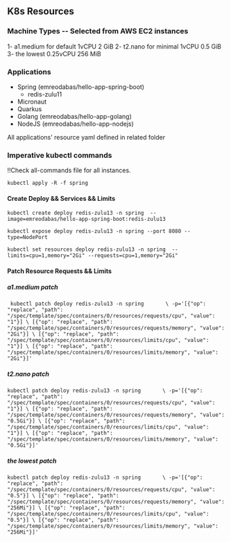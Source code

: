
## K8s Resources

### Machine Types -- Selected from AWS EC2 instances

1- a1.medium for default  1vCPU     2 GiB
2- t2.nano for minimal    1vCPU     0.5 GiB
3- the lowest 			  0.25vCPU 	256 MiB

### Applications

* Spring (emreodabas/hello-app-spring-boot)
  * redis-zulu11
* Micronaut
* Quarkus
* Golang (emreodabas/hello-app-golang)
* NodeJS (emreodabas/hello-app-nodejs)


 All applications' resource yaml defined in related folder

### Imperative kubectl commands

  !!Check all-commands file for all instances.

 `kubectl apply -R -f spring`

#### Create Deploy && Services && Limits

`kubectl create deploy redis-zulu13 -n spring  --image=emreodabas/hello-app-spring-boot:redis-zulu13`

 `kubectl expose deploy redis-zulu13 -n spring --port 8080 --type=NodePort`

`kubectl set resources deploy redis-zulu13 -n spring  --limits=cpu=1,memory="2Gi" --requests=cpu=1,memory="2Gi"`

#### Patch Resource Requests && Limits

 ##### _a1.medium patch_
 
` kubectl patch deploy redis-zulu13 -n spring       \
-p='[{"op": "replace", "path": "/spec/template/spec/containers/0/resources/requests/cpu", "value": "1"}] \
    [{"op": "replace", "path": "/spec/template/spec/containers/0/resources/requests/memory", "value": "2Gi"}] \
    [{"op": "replace", "path": "/spec/template/spec/containers/0/resources/limits/cpu", "value": "1"}] \
    [{"op": "replace", "path": "/spec/template/spec/containers/0/resources/limits/memory", "value": "2Gi"}]'`


 ##### _t2.nano patch_
 
` kubectl patch deploy redis-zulu13 -n spring       \
-p='[{"op": "replace", "path": "/spec/template/spec/containers/0/resources/requests/cpu", "value": "1"}] \
    [{"op": "replace", "path": "/spec/template/spec/containers/0/resources/requests/memory", "value": "0.5Gi"}] \
    [{"op": "replace", "path": "/spec/template/spec/containers/0/resources/limits/cpu", "value": "1"}] \
    [{"op": "replace", "path": "/spec/template/spec/containers/0/resources/limits/memory", "value": "0.5Gi"}]'
`

 ##### _the lowest patch_
 
` kubectl patch deploy redis-zulu13 -n spring       \
-p='[{"op": "replace", "path": "/spec/template/spec/containers/0/resources/requests/cpu", "value": "0.5"}] \
    [{"op": "replace", "path": "/spec/template/spec/containers/0/resources/requests/memory", "value": "256Mi"}] \
    [{"op": "replace", "path": "/spec/template/spec/containers/0/resources/limits/cpu", "value": "0.5"}] \
    [{"op": "replace", "path": "/spec/template/spec/containers/0/resources/limits/memory", "value": "256Mi"}]'
`
